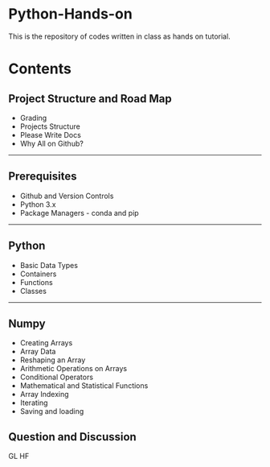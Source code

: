 # Python-Hands-on
This is the repository of codes written in class as hands on tutorial.

# Contents
## Project Structure and Road Map
* Grading
* Projects Structure
* Please Write Docs
* Why All on Github?
---

## Prerequisites
* Github and Version Controls
* Python 3.x
* Package Managers - conda and pip
---

## Python
* Basic Data Types
* Containers
* Functions
* Classes
---

## Numpy
* Creating Arrays
* Array Data
* Reshaping an Array
* Arithmetic Operations on Arrays
* Conditional Operators
* Mathematical and Statistical Functions
* Array Indexing
* Iterating
* Saving and loading

## Question and Discussion



GL HF
